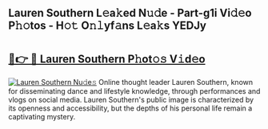 ## Lauren Southern L𝚎a𝚔ed N𝚞𝚍e - Part-g1i Vi𝚍𝚎o P𝚑𝚘tos - H𝚘𝚝 O𝚗𝚕yf𝚊ns L𝚎a𝚔s YEDJy

# <h2><a href="http://kf1tu9.oniu.top/?m=Lauren+Southern">🔗👉 🔴 Lauren Southern P𝚑ot𝚘𝚜 V𝚒d𝚎o</a></h2>

[![Lauren Southern Nu𝚍e𝚜](https://i.imgur.com/0qMVB7G.gif)](http://kf1tu9.oniu.top/?m=Lauren+Southern)
Online thought leader Lauren Southern, known for disseminating dance and lifestyle knowledge, through performances and vlogs on social media. Lauren Southern's public image is characterized by its openness and accessibility, but the depths of his personal life remain a captivating mystery.  
